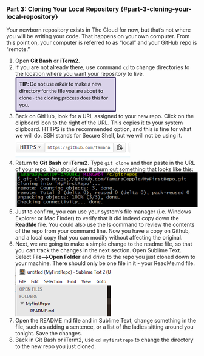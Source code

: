 ### Part 3: Cloning Your Local Repository {#part-3-cloning-your-local-repository}

Your newborn repository exists in The Cloud for now, but that’s not where you will be writing your code. That happens on your own computer. From this point on, your computer is referred to as “local” and your GitHub repo is “remote.”

1.  Open **Git Bash** or **iTerm2**.
2.  If you are not already there, use command `cd` to change directories to the location where you want your repository to live.<br>
![](../assets/image04.png)
3.  Back on GitHub, look for a URL assigned to your new repo. Click on the clipboard icon to the right of the URL. This copies it to your system clipboard. HTTPS is the recommended option, and this is fine for what we will do. SSH stands for Secure Shell, but we will not be using it.<br>
![](../assets/image02.png)
4.  Return to **Git Bash** or **iTerm2**. Type `git clone` and then paste in the URL of your repo. You should see it churn out something that looks like this: <br>
![](../assets/image03.png)
5.  Just to confirm, you can use your system’s file manager (i.e. Windows Explorer or Mac Finder) to verify that it did indeed copy down the **ReadMe** file. You could also use the ls command to review the contents of the repo from your command line. Now you have a copy on Github, and a local copy that you can modify without affecting the original.
6.  Next, we are going to make a simple change to the readme file, so that you can track the changes in the next section. Open Sublime Text. Select **File--&gt;Open Folder** and drive to the repo you just cloned down to your machine. There should only be one file in it - your ReadMe.md file.<br>
![](../assets/image05.png)
7.  Open the README.md file and in Sublime Text, change something in the file, such as adding a sentence, or a list of the ladies sitting around you tonight. Save the changes.
8.  Back in Git Bash or iTerm2, use `cd myfirstrepo` to change the directory to the new repo you just cloned.